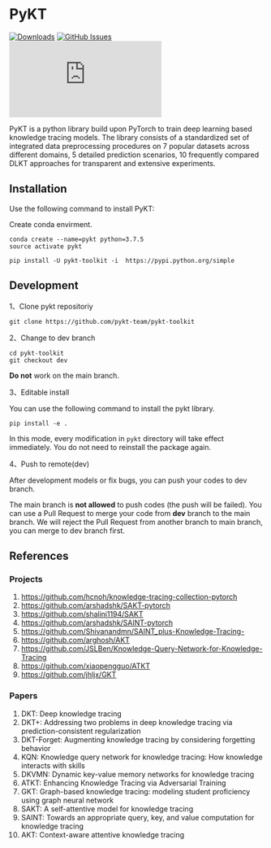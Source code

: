 # PyKT

[![Downloads](https://pepy.tech/badge/pykt-toolkit)](https://pepy.tech/project/pykt-toolkit)
[![GitHub Issues](https://img.shields.io/github/issues/pykt-team/pykt-toolkit.svg)](https://github.com/pykt-team/pykt-toolkit/issues)
[![Documentation](https://img.shields.io/website/http/pykt-team.github.io/index.html?down_color=red&down_message=offline&up_message=online)](https://pykt.org/)

PyKT is a python library build upon PyTorch to train deep learning based knowledge tracing models. The library consists of a standardized set of integrated data preprocessing procedures on 7 popular datasets across different domains, 5 detailed prediction scenarios, 10 frequently compared DLKT approaches for transparent and extensive experiments.


## Installation
Use the following command to install PyKT:

Create conda envirment.

```
conda create --name=pykt python=3.7.5
source activate pykt
```


```
pip install -U pykt-toolkit -i  https://pypi.python.org/simple 
```

## Development
1、Clone pykt repositoriy

```shell
git clone https://github.com/pykt-team/pykt-toolkit
```

2、Change to dev branch 

```shell
cd pykt-toolkit
git checkout dev
```

**Do not** work on the main branch.

3、Editable install

You can use the following command to install the pykt library. 

```shell
pip install -e .
```
In this mode, every modification in `pykt` directory will take effect immediately. You do not need to reinstall the package again. 

4、Push to remote(dev)

After development models or fix bugs, you can push your codes to dev branch. 


The main branch is **not allowed** to push codes (the push will be failed). You can use a Pull Request to merge your code from **dev** branch to the main branch. We will reject the Pull Request from another branch to main branch, you can merge to dev branch first.


## References
### Projects

1. https://github.com/hcnoh/knowledge-tracing-collection-pytorch 
2. https://github.com/arshadshk/SAKT-pytorch 
3. https://github.com/shalini1194/SAKT 
4. https://github.com/arshadshk/SAINT-pytorch 
5. https://github.com/Shivanandmn/SAINT_plus-Knowledge-Tracing- 
6. https://github.com/arghosh/AKT 
7. https://github.com/JSLBen/Knowledge-Query-Network-for-Knowledge-Tracing 
8. https://github.com/xiaopengguo/ATKT 
9. https://github.com/jhljx/GKT 

### Papers

1. DKT: Deep knowledge tracing 
2. DKT+: Addressing two problems in deep knowledge tracing via prediction-consistent regularization 
3. DKT-Forget: Augmenting knowledge tracing by considering forgetting behavior 
4. KQN: Knowledge query network for knowledge tracing: How knowledge interacts with skills 
5. DKVMN: Dynamic key-value memory networks for knowledge tracing 
6. ATKT: Enhancing Knowledge Tracing via Adversarial Training 
7. GKT: Graph-based knowledge tracing: modeling student proficiency using graph neural network 
8. SAKT: A self-attentive model for knowledge tracing 
9. SAINT: Towards an appropriate query, key, and value computation for knowledge tracing 
10. AKT: Context-aware attentive knowledge tracing 



<!-- 
# How to use?

CUDA_VISIBLE_DEVICES=3 python wandb_akt_train.py

# description
## preprocess: 
The preprocess code for each dataseet.

* assist2015_preprocess.py

The preprocess code for assist2015 dataset.

If you want to add a new dataseet, please write your own dataset preprocess code, to change the data to this format:
```
    uid,seq_len
    questions ids / names
    concept ids / names
    timestamps
    usetimes
```
a example like this:
```
    50121,4
    106101,106102,106103,106104
    7014,7012,7014,7013
    0,1,1,1
    1647409594,1647409601,1647409666,1647409694
    123,234,456,789
```
* split_datasets.py

Split the data into 5-fold for trainning and testing. 

## data
The data saved dir for each dataset.

## datasets
Including a data_loader.py to prepare data for trainning models.

## models
Including models: dkt, dkt+, dkvmn, sakt, saint, akt, kqn, atkt.

## others
train.py: trainning code. -->
